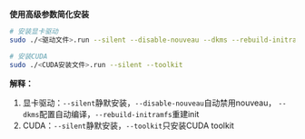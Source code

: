 **使用高级参数简化安装**
```bash
# 安装显卡驱动
sudo ./<驱动文件>.run --silent --disable-nouveau --dkms --rebuild-initramfs

# 安装CUDA
sudo ./<CUDA安装文件>.run --silent --toolkit
```
**解释：**
1. 显卡驱动：`--silent`静默安装，`--disable-nouveau`自动禁用nouveau，
   `--dkms`配置自动编译，`--rebuild-initramfs`重建init
2. CUDA：`--silent`静默安装，`--toolkit`只安装CUDA toolkit
